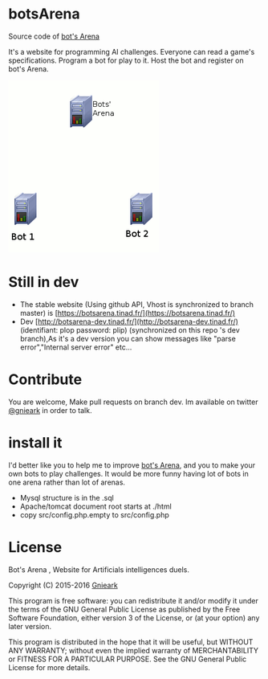 # botsArena
Source code of [bot's Arena](https://botsarena.tinad.fr/)

It's a website for programming AI challenges. Everyone can read a game's specifications. Program a bot for play to it. Host the bot and register on bot's Arena.

![image](https://raw.githubusercontent.com/gnieark/botsArena/master/html/principe.gif)

# Still in dev
- The stable website (Using github API, Vhost is synchronized to branch master) is [https://botsarena.tinad.fr/](https://botsarena.tinad.fr/)
- Dev [http://botsarena-dev.tinad.fr/](http://botsarena-dev.tinad.fr/) (identifiant: plop password: plip) (synchronized on this repo 's dev branch),As it's a dev version you can show messages like "parse error","Internal server error" etc...

# Contribute
You are welcome, Make pull requests on branch dev. Im available on twitter [@gnieark](https://twitter.com/gnieark) in order to talk.

# install it
I'd better like you to help me to improve [bot's Arena](https://botsarena.tinad.fr/), and you to make your own bots to play challenges. It would be more funny having lot of bots in one arena rather than lot of arenas.

* Mysql structure is in the .sql
* Apache/tomcat document root starts at ./html
* copy src/config.php.empty to src/config.php

# License
Bot's Arena , Website for Artificials intelligences duels.

Copyright (C) 2015-2016 [Gnieark](https://blog-du-grouik.tinad.fr/)

This program is free software: you can redistribute it and/or modify
it under the terms of the GNU General Public License as published by
the Free Software Foundation, either version 3 of the License, or
(at your option) any later version.

This program is distributed in the hope that it will be useful,
but WITHOUT ANY WARRANTY; without even the implied warranty of
MERCHANTABILITY or FITNESS FOR A PARTICULAR PURPOSE.  See the
GNU General Public License for more details.
